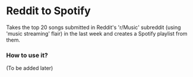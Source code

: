 # Reddit to Spotify

Takes the top 20 songs submitted in Reddit's 'r/Music' subreddit (using 'music streaming' flair) in the last week and creates a Spotify playlist from them.

### How to use it?

(To be added later)